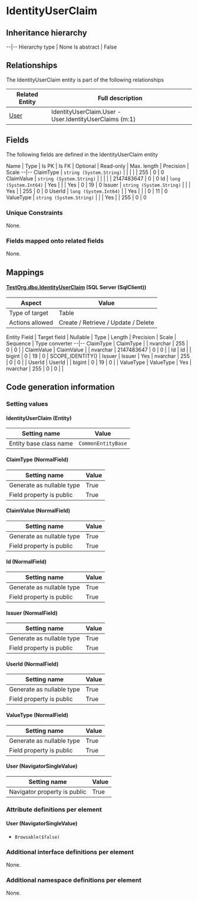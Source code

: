﻿IdentityUserClaim
================

## Inheritance hierarchy

--|--
Hierarchy type | None
Is abstract | False

## Relationships

The IdentityUserClaim entity is part of the following relationships 

Related Entity | Full description 
--|--
[User](../../_DefaultGroup/Entities/User.htm) | IdentityUserClaim.User - User.IdentityUserClaims (m:1) 

## Fields

The following fields are defined in the IdentityUserClaim entity 

Name | Type | Is PK | Is FK | Optional | Read-only | Max. length | Precision | Scale
--|--
ClaimType | `string (System.String)` |   |  |  |  | 255 | 0 | 0
ClaimValue | `string (System.String)` |   |  |  |  | 2147483647 | 0 | 0
Id | `long (System.Int64)` |  Yes |  |  | Yes | 0 | 19 | 0
Issuer | `string (System.String)` |   |  | Yes |  | 255 | 0 | 0
UserId | `long (System.Int64)` |   | Yes |  |  | 0 | 11 | 0
ValueType | `string (System.String)` |   |  | Yes |  | 255 | 0 | 0

### Unique Constraints
None.

### Fields mapped onto related fields
None.

## Mappings

#### [TestOrg.dbo.IdentityUserClaim](../../../SQL_Server_SqlClient/TestOrg/dbo/IdentityUserClaim.htm) (SQL Server (SqlClient))

Aspect | Value
--|--
Type of target | Table
Actions allowed | Create / Retrieve / Update / Delete

Entity Field | Target field | Nullable | Type | Length | Precision | Scale | Sequence | Type converter
--|--
ClaimType | ClaimType |  | nvarchar | 255 | 0 | 0 |  | 
ClaimValue | ClaimValue |  | nvarchar | 2147483647 | 0 | 0 |  | 
Id | Id |  | bigint | 0 | 19 | 0 | SCOPE_IDENTITY() | 
Issuer | Issuer | Yes | nvarchar | 255 | 0 | 0 |  | 
UserId | UserId |  | bigint | 0 | 19 | 0 |  | 
ValueType | ValueType | Yes | nvarchar | 255 | 0 | 0 |  | 

## Code generation information

### Setting values
#### IdentityUserClaim (Entity)
Setting name | Value
--|--
Entity base class name | `CommonEntityBase`

#### ClaimType (NormalField)
Setting name | Value
--|--
Generate as nullable type | True
Field property is public | True

#### ClaimValue (NormalField)
Setting name | Value
--|--
Generate as nullable type | True
Field property is public | True

#### Id (NormalField)
Setting name | Value
--|--
Generate as nullable type | True
Field property is public | True

#### Issuer (NormalField)
Setting name | Value
--|--
Generate as nullable type | True
Field property is public | True

#### UserId (NormalField)
Setting name | Value
--|--
Generate as nullable type | True
Field property is public | True

#### ValueType (NormalField)
Setting name | Value
--|--
Generate as nullable type | True
Field property is public | True

#### User (NavigatorSingleValue)
Setting name | Value
--|--
Navigator property is public | True

### Attribute definitions per element

#### User (NavigatorSingleValue)

* `Browsable($false)`


### Additional interface definitions per element

None.

### Additional namespace definitions per element

None.
